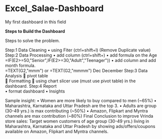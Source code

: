 # Excel_Salae-Dashboard
My first dashboard in this field

**Steps to Build the Dashboard**

Steps to solve the problem.

Step:1 Data Cleaning
•	using Fiter (ctrl+shift+l) (Remove Duplicate value)
Step:2 Data Processing
•	add column (ctrl+shift+)
•	add formula on the Age               =IF(E2>=50,"Senior",IF(E2>=30,"Adult","Teenager"))
•	add column and add month formula.   
	        	            =TEXT(G2,"mmm") or =TEXT(G2,"mmmm")								   Dec			December
Step:3 Data Analysis
	pivot table  
	Formatting
	using chart
			 	 slicer use (must use pivot table) in the dashboard.
Step:4 Report  
•	format dashboard
•	Insights
	
Sample insight:
•	Women are more likely to buy compared to men (~65%)
•	Maharashtra, Karnataka and Uttar Pradesh are the top 3.
•	Adults are group (30-49 yrs.) is max contributing (~50%)
•	Amazon, Flipkart and Myntra channels are max contribution (~80%)
Final Conclusion to improve Vrinda store sales:
		Target women customers of age group (30-49 yrs.) living in Maharashtra, Karnataka and Uttar Pradesh by showing ads/offers/coupons available on Amazon, Flipkart and Myntra channels.
